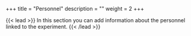 +++
title = "Personnel"
description = ""
weight = 2
+++

{{< lead >}}
In this section you can add information about the personnel linked to the experiment.
{{< /lead >}}
